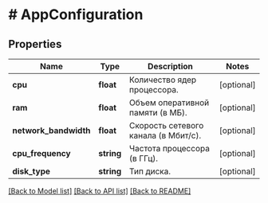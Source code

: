 # # AppConfiguration

## Properties

Name | Type | Description | Notes
------------ | ------------- | ------------- | -------------
**cpu** | **float** | Количество ядер процессора. | [optional]
**ram** | **float** | Объем оперативной памяти (в МБ). | [optional]
**network_bandwidth** | **float** | Скорость сетевого канала (в Мбит/с). | [optional]
**cpu_frequency** | **string** | Частота процессора (в ГГц). | [optional]
**disk_type** | **string** | Тип диска. | [optional]

[[Back to Model list]](../../README.md#models) [[Back to API list]](../../README.md#endpoints) [[Back to README]](../../README.md)
